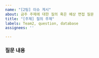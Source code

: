 ```yaml
---
name: "[2팀] 이슈 게시"
about: 금주 주제에 대한 질의 혹은 예상 면접 질문
title: "[주제] 질의 주제"
labels: Team2, question, database
assignees: ''

---
```


### 질문 내용
